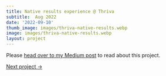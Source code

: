 ```yaml
---
title: Native results experience @ Thriva
subtitle:  Aug 2022
date: '2022-09-10'
thumb_image: images/thriva-native-results.webp 
image: images/thriva-native-results.webp 
layout: project
---
```


Please [head over to my Medium post](https://tomhiskey.medium.com/re-designing-thrivas-results-experience-a-case-study-from-our-crd-team-8a4b79c34e9b) to read about this project.


[Next project →](/portfolio/personas-useful-and-inclusive)